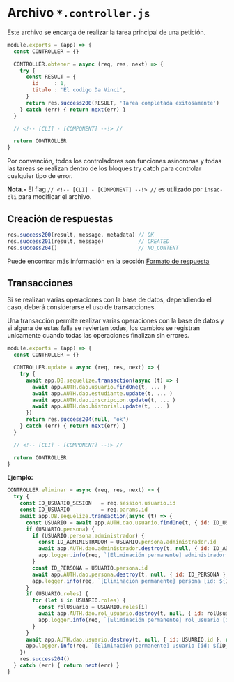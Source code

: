 # Archivo  `*.controller.js`

Este archivo se encarga de realizar la tarea principal de una petición.

```js
module.exports = (app) => {
  const CONTROLLER = {}

  CONTROLLER.obtener = async (req, res, next) => {
    try {
      const RESULT = {
        id     : 1,
        titulo : 'El codigo Da Vinci',
      }
      return res.success200(RESULT, 'Tarea completada exitosamente')
    } catch (err) { return next(err) }
  }

  // <!-- [CLI] - [COMPONENT] --!> //

  return CONTROLLER
}
```

Por convención, todos los controladores son funciones asíncronas y todas las tareas se realizan dentro de los bloques try catch para controlar cualquier tipo de error.

**Nota.-** El flag `// <!-- [CLI] - [COMPONENT] --!> //` es utilizado por `insac-cli` para modificar el archivo.

## Creación de respuestas

```js
res.success200(result, message, metadata) // OK
res.success201(result, message)           // CREATED
res.success204()                          // NO_CONTENT
```

Puede encontrar más información en la sección [Formato de respuesta](./referencias/response#respuestas-de-tipo-success)

## Transacciones

Si se realizan varias operaciones con la base de datos, dependiendo el caso, deberá considerarse el uso de transacciones.

Una transacción permite realizar varias operaciones con la base de datos y si alguna de estas falla se revierten todas, los cambios se registran unicamente cuando todas las operaciones finalizan sin errores.

```js
module.exports = (app) => {
  const CONTROLLER = {}

  CONTROLLER.update = async (req, res, next) => {
    try {
      await app.DB.sequelize.transaction(async (t) => {
        await app.AUTH.dao.usuario.findOne(t, ... )
        await app.AUTH.dao.estudiante.update(t, ... )
        await app.AUTH.dao.inscripcion.update(t, ... )
        await app.AUTH.dao.historial.update(t, ... )
      })
      return res.success204(null, 'ok')
    } catch (err) { return next(err) }
  }

  // <!-- [CLI] - [COMPONENT] --!> //

  return CONTROLLER
}
```

**Ejemplo:**

```js
CONTROLLER.eliminar = async (req, res, next) => {
  try {
    const ID_USUARIO_SESION   = req.session.usuario.id
    const ID_USUARIO          = req.params.id
    await app.DB.sequelize.transaction(async (t) => {
      const USUARIO = await app.AUTH.dao.usuario.findOne(t, { id: ID_USUARIO }, { id: ID_USUARIO_SESION }, ['persona.administrador', 'roles'], false)
      if (USUARIO.persona) {
        if (USUARIO.persona.administrador) {
          const ID_ADMINISTRADOR = USUARIO.persona.administrador.id
          await app.AUTH.dao.administrador.destroy(t, null, { id: ID_ADMINISTRADOR }, null, false)
          app.logger.info(req, `[Eliminación permanente] administrador [id: ${ID_ADMINISTRADOR})]`)
        }
        const ID_PERSONA = USUARIO.persona.id
        await app.AUTH.dao.persona.destroy(t, null, { id: ID_PERSONA }, null, false)
        app.logger.info(req, `[Eliminación permanente] persona [id: ${ID_PERSONA}]`)
      }
      if (USUARIO.roles) {
        for (let i in USUARIO.roles) {
          const rolUsuario = USUARIO.roles[i]
          await app.AUTH.dao.rol_usuario.destroy(t, null, { id: rolUsuario.id }, null, false)
          app.logger.info(req, `[Eliminación permanente] rol_usuario [id: ${rolUsuario.id}]`)
        }
      }
      await app.AUTH.dao.usuario.destroy(t, null, { id: USUARIO.id }, null, false)
      app.logger.info(req, `[Eliminación permanente] usuario [id: ${ID_USUARIO}]`)
    })
    res.success204()
  } catch (err) { return next(err) }
}
```
